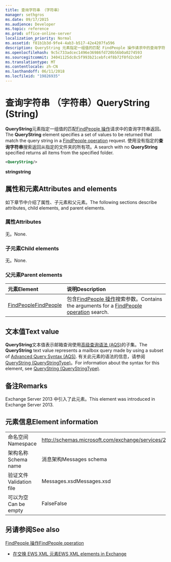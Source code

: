 ```yaml
---
title: 查询字符串 （字符串）
manager: sethgros
ms.date: 09/17/2015
ms.audience: Developer
ms.topic: reference
ms.prod: office-online-server
localization_priority: Normal
ms.assetid: f81b1b3d-9fe4-4ab3-b517-42e4207fa596
description: QueryString 元素指定一组值的匹配 FindPeople 操作请求中的查询字符串返回。 使用没有指定的查询字符串搜索返回从指定的文件夹的所有项。
ms.openlocfilehash: 9c5c733adcec1496e36986fd720b56b0a0274593
ms.sourcegitcommit: 34041125dc8c5f993b21cebfc4f8b72f0fd2cb6f
ms.translationtype: MT
ms.contentlocale: zh-CN
ms.lasthandoff: 06/11/2018
ms.locfileid: "19826935"
---
```

# <a name="querystring-string"></a><span data-ttu-id="2a804-104">查询字符串 （字符串）</span><span class="sxs-lookup"><span data-stu-id="2a804-104">QueryString (String)</span></span>

<span data-ttu-id="2a804-105">**QueryString**元素指定一组值的匹配[FindPeople 操作](findpeople-operation.md)请求中的查询字符串返回。</span><span class="sxs-lookup"><span data-stu-id="2a804-105">The **QueryString** element specifies a set of values to be returned that match the query string in a [FindPeople operation](findpeople-operation.md) request.</span></span> <span data-ttu-id="2a804-106">使用没有指定的**查询字符串**搜索返回从指定的文件夹的所有项。</span><span class="sxs-lookup"><span data-stu-id="2a804-106">A search with no **QueryString** specified returns all items from the specified folder.</span></span> 
  
```XML
<QueryString/> 
```

 <span data-ttu-id="2a804-107">**string**</span><span class="sxs-lookup"><span data-stu-id="2a804-107">**string**</span></span>
## <a name="attributes-and-elements"></a><span data-ttu-id="2a804-108">属性和元素</span><span class="sxs-lookup"><span data-stu-id="2a804-108">Attributes and elements</span></span>

<span data-ttu-id="2a804-109">如下章节中介绍了属性、子元素和父元素。</span><span class="sxs-lookup"><span data-stu-id="2a804-109">The following sections describe attributes, child elements, and parent elements.</span></span>
  
### <a name="attributes"></a><span data-ttu-id="2a804-110">属性</span><span class="sxs-lookup"><span data-stu-id="2a804-110">Attributes</span></span>

<span data-ttu-id="2a804-111">无。</span><span class="sxs-lookup"><span data-stu-id="2a804-111">None.</span></span>
  
### <a name="child-elements"></a><span data-ttu-id="2a804-112">子元素</span><span class="sxs-lookup"><span data-stu-id="2a804-112">Child elements</span></span>

<span data-ttu-id="2a804-113">无。</span><span class="sxs-lookup"><span data-stu-id="2a804-113">None.</span></span>
  
### <a name="parent-elements"></a><span data-ttu-id="2a804-114">父元素</span><span class="sxs-lookup"><span data-stu-id="2a804-114">Parent elements</span></span>

|<span data-ttu-id="2a804-115">**元素**</span><span class="sxs-lookup"><span data-stu-id="2a804-115">**Element**</span></span>|<span data-ttu-id="2a804-116">**说明**</span><span class="sxs-lookup"><span data-stu-id="2a804-116">**Description**</span></span>|
|:-----|:-----|
|[<span data-ttu-id="2a804-117">FindPeople</span><span class="sxs-lookup"><span data-stu-id="2a804-117">FindPeople</span></span>](findpeople.md) <br/> |<span data-ttu-id="2a804-118">包含[FindPeople 操作](findpeople-operation.md)搜索参数。</span><span class="sxs-lookup"><span data-stu-id="2a804-118">Contains the arguments for a [FindPeople operation](findpeople-operation.md) search.</span></span>  <br/> |
   
## <a name="text-value"></a><span data-ttu-id="2a804-119">文本值</span><span class="sxs-lookup"><span data-stu-id="2a804-119">Text value</span></span>

<span data-ttu-id="2a804-120">**QueryString**文本值表示邮箱查询使用[高级查询语法 (AQS)](http://msdn.microsoft.com/en-us/library/aa965711%28VS.85%29.aspx)的子集。</span><span class="sxs-lookup"><span data-stu-id="2a804-120">The **QueryString** text value represents a mailbox query made by using a subset of [Advanced Query Syntax (AQS)](http://msdn.microsoft.com/en-us/library/aa965711%28VS.85%29.aspx).</span></span> <span data-ttu-id="2a804-121">有关此元素的语法的信息，请参阅[QueryString (QueryStringType)](querystring-querystringtype.md)。</span><span class="sxs-lookup"><span data-stu-id="2a804-121">For information about the syntax for this element, see [QueryString (QueryStringType)](querystring-querystringtype.md).</span></span>
  
## <a name="remarks"></a><span data-ttu-id="2a804-122">备注</span><span class="sxs-lookup"><span data-stu-id="2a804-122">Remarks</span></span>

<span data-ttu-id="2a804-123">Exchange Server 2013 中引入了此元素。</span><span class="sxs-lookup"><span data-stu-id="2a804-123">This element was introduced in Exchange Server 2013.</span></span>
  
## <a name="element-information"></a><span data-ttu-id="2a804-124">元素信息</span><span class="sxs-lookup"><span data-stu-id="2a804-124">Element information</span></span>

|||
|:-----|:-----|
|<span data-ttu-id="2a804-125">命名空间</span><span class="sxs-lookup"><span data-stu-id="2a804-125">Namespace</span></span>  <br/> |http://schemas.microsoft.com/exchange/services/2006/messages  <br/> |
|<span data-ttu-id="2a804-126">架构名称</span><span class="sxs-lookup"><span data-stu-id="2a804-126">Schema name</span></span>  <br/> |<span data-ttu-id="2a804-127">消息架构</span><span class="sxs-lookup"><span data-stu-id="2a804-127">Messages schema</span></span>  <br/> |
|<span data-ttu-id="2a804-128">验证文件</span><span class="sxs-lookup"><span data-stu-id="2a804-128">Validation file</span></span>  <br/> |<span data-ttu-id="2a804-129">Messages.xsd</span><span class="sxs-lookup"><span data-stu-id="2a804-129">Messages.xsd</span></span>  <br/> |
|<span data-ttu-id="2a804-130">可以为空</span><span class="sxs-lookup"><span data-stu-id="2a804-130">Can be empty</span></span>  <br/> |<span data-ttu-id="2a804-131">False</span><span class="sxs-lookup"><span data-stu-id="2a804-131">False</span></span>  <br/> |
   
## <a name="see-also"></a><span data-ttu-id="2a804-132">另请参阅</span><span class="sxs-lookup"><span data-stu-id="2a804-132">See also</span></span>



[<span data-ttu-id="2a804-133">FindPeople 操作</span><span class="sxs-lookup"><span data-stu-id="2a804-133">FindPeople operation</span></span>](findpeople-operation.md)


- [<span data-ttu-id="2a804-134">在交换 EWS XML 元素</span><span class="sxs-lookup"><span data-stu-id="2a804-134">EWS XML elements in Exchange</span></span>](ews-xml-elements-in-exchange.md)

